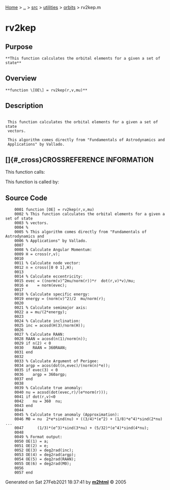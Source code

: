 [Home](../../../../../index.html) \> [..](#) \> [src](#) \> [utilities](#)
\> [orbits](index.md) \> rv2kep.m



# rv2kep

## Purpose 

``` 
**This function calculates the orbital elements for a given a set of
state**
```

## Overview 

``` 
**function \[OE\] = rv2kep(r,v,mu)**
```

## Description 

```
 
 This function calculates the orbital elements for a given a set of state
 vectors.

 This algorithm comes directly from "Fundamentals of Astrodynamics and
 Applications" by Vallado.

```

## []{#_cross}CROSSREFERENCE INFORMATION 

This function calls:

This function is called by:

## Source Code 

```
    0001 function [OE] = rv2kep(r,v,mu)
    0002 % This function calculates the orbital elements for a given a set of state
    0003 % vectors.
    0004 %
    0005 % This algorithm comes directly from "Fundamentals of Astrodynamics and
    0006 % Applications" by Vallado.
    0007 
    0008 % Calculate Angular Momentum:
    0009 H = cross(r,v);
    0010 
    0011 % Calculate node vector:
    0012 n = cross([0 0 1],H);
    0013 
    0014 % Calculate eccentricity:
    0015 evec = ((norm(v)^2mu/norm(r))*r  dot(r,v)*v)/mu;
    0016 e    = norm(evec);
    0017 
    0018 % Calculate specific energy:
    0019 energy = (norm(v)^2)/2  mu/norm(r);
    0020 
    0021 % Calculate semimajor axis:
    0022 a = mu/(2*energy);
    0023 
    0024 % Calculate inclination:
    0025 inc = acosd(H(3)/norm(H));
    0026 
    0027 % Calculate RAAN:
    0028 RAAN = acosd(n(1)/norm(n));
    0029 if n(2) < 0
    0030    RAAN = 360RAAN;
    0031 end
    0032 
    0033 % Calculate Argument of Perigee:
    0034 argp = acos(dot(n,evec)/(norm(n)*e));
    0035 if evec(3) < 0
    0036    argp = 360argp;
    0037 end
    0038 
    0039 % Calculate true anomaly:
    0040 nu = acosd(dot(evec,r)/(e*norm(r)));
    0041 if dot(r,v)<0
    0042    nu = 360  nu;
    0043 end
    0044 
    0045 % Calculate true anomaly (Approximation):
    0046 M0 = nu  2*e*sind(nu) + ((3/4)*(e^2) + (1/8)*e^4)*sind(2*nu) ...
    0047      (1/3)*(e^3)*sind(3*nu) + (5/32)*(e^4)*sind(4*nu);
    0048 
    0049 % Format output:
    0050 OE(1) = a;
    0051 OE(2) = e;
    0052 OE(3) = deg2rad(inc);
    0053 OE(4) = deg2rad(argp);
    0054 OE(5) = deg2rad(RAAN);
    0055 OE(6) = deg2rad(M0);
    0056 
    0057 end
```



Generated on Sat 27Feb2021 18:37:41 by
**[m2html](http://www.artefact.tk/software/matlab/m2html/ "Matlab Documentation in HTML")**
© 2005